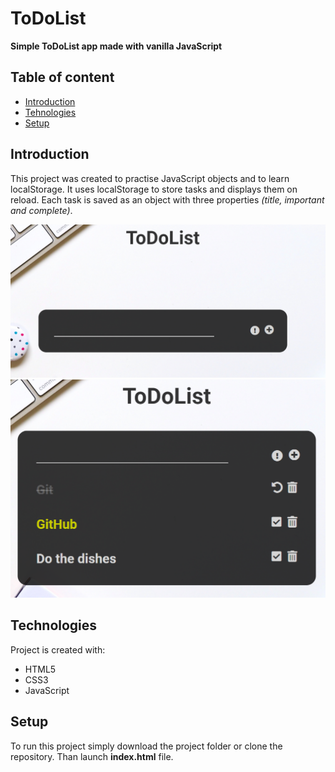 # ToDoList

**Simple ToDoList app made with vanilla JavaScript**

## Table of content

- [Introduction](#introduction)
- [Tehnologies](#tehnologies)
- [Setup](#setup)

## Introduction

This project was created to practise JavaScript objects and to learn localStorage. It uses localStorage to store tasks and displays them on reload. Each task is saved as an object with three properties _(title, important and complete)_.

![Screen shot 1](images/screen_shot-1.PNG)
![Screen shot 2](images/screen_shot-2.PNG)

## Technologies

Project is created with:

- HTML5
- CSS3
- JavaScript

## Setup

To run this project simply download the project folder or clone the repository. Than launch **index.html** file.
